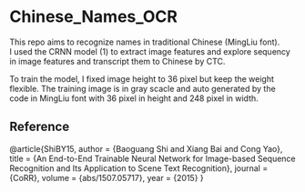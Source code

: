 # Chinese_Names_OCR

This repo aims to recognize names in traditional Chinese (MingLiu font).  
I used the CRNN model (1) to extract image features and explore sequency in image features and transcript them to Chinese by CTC.

To train the model, I fixed image height to 36 pixel but keep the weight flexible. The training image is in gray scacle and auto generated by the code in MingLiu font with 36 pixel in height and 248 pixel in width.



## Reference

@article{ShiBY15,
  author    = {Baoguang Shi and
               Xiang Bai and
               Cong Yao},
  title     = {An End-to-End Trainable Neural Network for Image-based Sequence Recognition
               and Its Application to Scene Text Recognition},
  journal   = {CoRR},
  volume    = {abs/1507.05717},
  year      = {2015}
}
